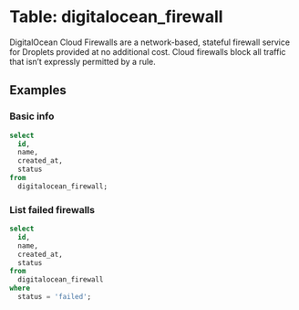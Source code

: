 # Table: digitalocean_firewall

DigitalOcean Cloud Firewalls are a network-based, stateful firewall service for Droplets provided at no additional cost. Cloud firewalls block all traffic that isn’t expressly permitted by a rule.

## Examples

### Basic info

```sql
select
  id,
  name,
  created_at,
  status
from
  digitalocean_firewall;
```

### List failed firewalls

```sql
select
  id,
  name,
  created_at,
  status
from
  digitalocean_firewall
where
  status = 'failed';
```
